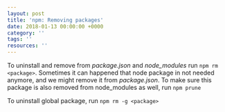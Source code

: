 ```yaml
---
layout: post
title: 'npm: Removing packages'
date: 2018-01-13 00:00:00 +0000
category: ''
tags: ''
resources: ''
---
```

To uninstall and remove from _package.json_ and _node_modules_ run `npm rm <package>`.
Sometimes it can happened that node package in not needed anymore, and we might remove it from _package.json_. To make sure this package is also removed from node_modules as well, run `npm prune`  

To uninstall global package, run `npm rm -g <package>`